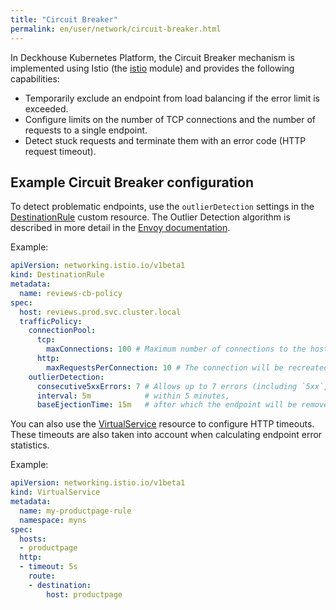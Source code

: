 ```yaml
---
title: "Circuit Breaker"
permalink: en/user/network/circuit-breaker.html
---
```


In Deckhouse Kubernetes Platform, the Circuit Breaker mechanism is implemented
using Istio (the [istio](/modules/istio/) module) and provides the following capabilities:

- Temporarily exclude an endpoint from load balancing if the error limit is exceeded.
- Configure limits on the number of TCP connections and the number of requests to a single endpoint.
- Detect stuck requests and terminate them with an error code (HTTP request timeout).

## Example Circuit Breaker configuration

To detect problematic endpoints, use the `outlierDetection` settings
in the [DestinationRule](../network/managing_request_between_service_istio.html#destinationrule-resource) custom resource.
The Outlier Detection algorithm is described in more detail in the [Envoy documentation](https://www.envoyproxy.io/docs/envoy/latest/intro/arch_overview/upstream/outlier).

Example:

```yaml
apiVersion: networking.istio.io/v1beta1
kind: DestinationRule
metadata:
  name: reviews-cb-policy
spec:
  host: reviews.prod.svc.cluster.local
  trafficPolicy:
    connectionPool:
      tcp:
        maxConnections: 100 # Maximum number of connections to the host, total across all endpoints.
      http:
        maxRequestsPerConnection: 10 # The connection will be recreated after every 10 requests.
    outlierDetection:
      consecutive5xxErrors: 7 # Allows up to 7 errors (including `5xx`, TCP timeouts, and HTTP timeouts)
      interval: 5m            # within 5 minutes,
      baseEjectionTime: 15m   # after which the endpoint will be removed from load balancing for 15 minutes.
```

You can also use the [VirtualService](../network/retry_istio.html#virtualservice-resource) resource to configure HTTP timeouts.
These timeouts are also taken into account when calculating endpoint error statistics.

Example:

```yaml
apiVersion: networking.istio.io/v1beta1
kind: VirtualService
metadata:
  name: my-productpage-rule
  namespace: myns
spec:
  hosts:
  - productpage
  http:
  - timeout: 5s
    route:
    - destination:
        host: productpage
```
